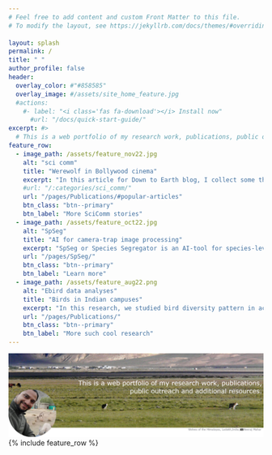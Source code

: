 ```yaml
---
# Feel free to add content and custom Front Matter to this file.
# To modify the layout, see https://jekyllrb.com/docs/themes/#overriding-theme-defaults

layout: splash
permalink: /
title: " "
author_profile: false
header:
  overlay_color: #"#858585"
  overlay_image: #/assets/site_home_feature.jpg
  #actions:
    #- label: "<i class='fas fa-download'></i> Install now"
      #url: "/docs/quick-start-guide/"
excerpt: #>
  # This is a web portfolio of my research work, publications, public outreach and additional resources.
feature_row:
  - image_path: /assets/feature_nov22.jpg
    alt: "sci comm"
    title: "Werewolf in Bollywood cinema"
    excerpt: "In this article for Down to Earth blog, I collect some thoughts on the wolf, werewolf, history and cultural links of these myths to India in the backdrop of the theatrical release of the movie 'Bhediya'."
    #url: "/:categories/sci_comm/"
    url: "/pages/Publications/#popular-articles"
    btn_class: "btn--primary"
    btn_label: "More SciComm stories"
  - image_path: /assets/feature_oct22.jpg
    alt: "SpSeg"
    title: "AI for camera-trap image processing"
    excerpt: "SpSeg or Species Segregator is an AI-tool for species-level segregation of camera-trap images"
    url: "/pages/SpSeg/"
    btn_class: "btn--primary"
    btn_label: "Learn more"
  - image_path: /assets/feature_aug22.png
    alt: "Ebird data analyses"
    title: "Birds in Indian campuses"
    excerpt: "In this research, we studied bird diversity pattern in academic campuses across India. Reporting >50% Indian bird species from <0.01 % area makes a case for biodiversity importance of small habitat patches."
    url: "/pages/Publications/"
    btn_class: "btn--primary"
    btn_label: "More such cool research"
---
```

![header](/assets/site_home_feature.jpg)
{% include feature_row %}
